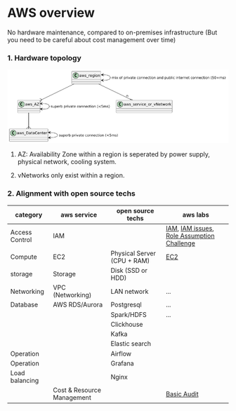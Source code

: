 # AWS overview

No hardware maintenance, compared to on-premises infrastructure
(But you need to be careful about cost management over time)

### 1. Hardware topology

![ht](/aws/aws-hardware-topology-fig.png)

1. AZ: Availability Zone within a region is seperated by power supply, physical network, cooling system.

2. vNetworks only exist within a region.

### 2. Alignment with open source techs

| category       | aws service                | open source techs           | aws labs                                                                                                                                                                                                                                                                                                                               |
|----------------|----------------------------|-----------------------------|----------------------------------------------------------------------------------------------------------------------------------------------------------------------------------------------------------------------------------------------------------------------------------------------------------------------------------------|
| Access Control | IAM                        |                             | [IAM](https://explore.skillbuilder.aws/learn/courses/880/introduction-to-aws-identity-and-access-management-iam), [IAM issues](https://explore.skillbuilder.aws/learn/courses/16281/lab-troubleshooting-iam-access-issues), [Role Assumption Challenge](https://explore.skillbuilder.aws/learn/courses/1133/role-assumption-challenge) |
| Compute        | EC2                        | Physical Server (CPU + RAM) | [EC2](https://explore.skillbuilder.aws/learn/courses/1095/introduction-to-amazon-ec2)                                                                                                                                                                                                                                                  |
| storage        | Storage                    | Disk (SSD or HDD)           |                                                                                                                                                                                                                                                                                                                                        |
| Networking     | VPC (Networking)           | LAN network                 | ...                                                                                                                                                                                                                                                                                                                                    |
| Database       | AWS RDS/Aurora             | Postgresql                  | ...                                                                                                                                                                                                                                                                                                                                    |
|                |                            | Spark/HDFS                  | ...                                                                                                                                                                                                                                                                                                                                    |
|                |                            | Clickhouse                  |                                                                                                                                                                                                                                                                                                                                        |
|                |                            | Kafka                       |                                                                                                                                                                                                                                                                                                                                        |
|                |                            | Elastic search              |                                                                                                                                                                                                                                                                                                                                        |
| Operation      |                            | Airflow                     |                                                                                                                                                                                                                                                                                                                                        |
| Operation      |                            | Grafana                     |                                                                                                                                                                                                                                                                                                                                        |
| Load balancing |                            | Nginx                       |                                                                                                                                                                                                                                                                                                                                        |
|                | Cost & Resource Management |                             | [Basic Audit](https://explore.skillbuilder.aws/learn/courses/885/performing-a-basic-audit-of-your-aws-environment)                                                                                                                                                                                                                     |
